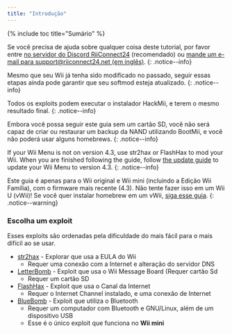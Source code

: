 ```yaml
---
title: "Introdução"
---
```


{% include toc title="Sumário" %}

Se você precisa de ajuda sobre qualquer coisa deste tutorial, por favor entre [no servidor do Discord RiiConnect24](https://discord.gg/rc24) (recomendado) ou [mande um e-mail para support@riiconnect24.net (em inglês)](mailto:support@riiconnect24.net).
{: .notice--info}

Mesmo que seu Wii já tenha sido modificado no passado, seguir essas etapas ainda pode garantir que seu softmod esteja atualizado.
{: .notice--info}

Todos os exploits podem executar o instalador HackMii, e terem o mesmo resultado final.
{: .notice--info}

Embora você possa seguir este guia sem um cartão SD, você não será capaz de criar ou restaurar um backup da NAND utilizando BootMii, e você não poderá usar alguns homebrews.
{: .notice--info}

If your Wii Menu is not on version 4.3, use str2hax or FlashHax to mod your Wii. When you are finished following the guide, follow [the update guide](update) to update your Wii Menu to version 4.3.
{: .notice--info}

Este guia é apenas para o Wii original e Wii mini (incluindo a Edição Wii Família), com o firmware mais recente (4.3). Não tente fazer isso em um Wii U (vWii)! Se você quer instalar homebrew em um vWii, [siga esse guia](https://wiiu.hacks.guide).
{: .notice--warning}

### Escolha um exploit

Esses exploits são ordenadas pela dificuldade do mais fácil para o mais difícil ao se usar.

- [str2hax](str2hax) - Explorar que usa a EULA do Wii
    * Requer uma conexão com a Internet e alteração do servidor DNS
- [LetterBomb](letterbomb) - Exploit que usa o Wii Message Board (Requer cartão Sd
    * Requer um cartão SD
- [FlashHax](flashhax) - Exploit que usa o Canal da Internet
    * Requer o Internet Channel instalado, e uma conexão de Internet
- [BlueBomb](bluebomb) - Exploit que utiliza o Bluetooth
    * Requer um computador com Bluetooth e GNU/Linux, além de um dispositivo USB
    * Esse é o único exploit que funciona no **Wii mini**
